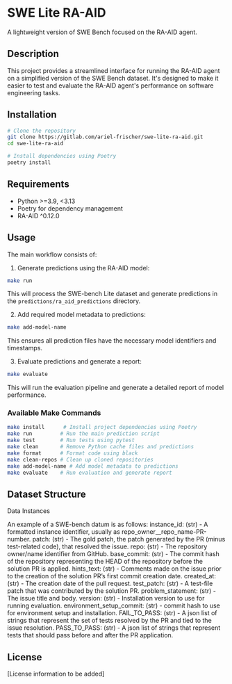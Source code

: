 # SWE Lite RA-AID

A lightweight version of SWE Bench focused on the RA-AID agent.

## Description

This project provides a streamlined interface for running the RA-AID agent on a simplified version of the SWE Bench dataset. It's designed to make it easier to test and evaluate the RA-AID agent's performance on software engineering tasks.

## Installation

```bash
# Clone the repository
git clone https://gitlab.com/ariel-frischer/swe-lite-ra-aid.git
cd swe-lite-ra-aid

# Install dependencies using Poetry
poetry install
```

## Requirements

- Python >=3.9, <3.13
- Poetry for dependency management
- RA-AID ^0.12.0

## Usage

The main workflow consists of:

1. Generate predictions using the RA-AID model:
```bash
make run
```
This will process the SWE-bench Lite dataset and generate predictions in the `predictions/ra_aid_predictions` directory.

2. Add required model metadata to predictions:
```bash
make add-model-name
```
This ensures all prediction files have the necessary model identifiers and timestamps.

3. Evaluate predictions and generate a report:
```bash
make evaluate
```
This will run the evaluation pipeline and generate a detailed report of model performance.

### Available Make Commands

```bash
make install      # Install project dependencies using Poetry
make run         # Run the main prediction script
make test        # Run tests using pytest
make clean       # Remove Python cache files and predictions
make format      # Format code using black
make clean-repos # Clean up cloned repositories
make add-model-name # Add model metadata to predictions
make evaluate    # Run evaluation and generate report
```

## Dataset Structure
Data Instances

An example of a SWE-bench datum is as follows:
instance_id: (str) - A formatted instance identifier, usually as repo_owner__repo_name-PR-number.
patch: (str) - The gold patch, the patch generated by the PR (minus test-related code), that resolved the issue.
repo: (str) - The repository owner/name identifier from GitHub.
base_commit: (str) - The commit hash of the repository representing the HEAD of the repository before the solution PR is applied.
hints_text: (str) - Comments made on the issue prior to the creation of the solution PR’s first commit creation date.
created_at: (str) - The creation date of the pull request.
test_patch: (str) - A test-file patch that was contributed by the solution PR.
problem_statement: (str) - The issue title and body.
version: (str) - Installation version to use for running evaluation.
environment_setup_commit: (str) - commit hash to use for environment setup and installation.
FAIL_TO_PASS: (str) - A json list of strings that represent the set of tests resolved by the PR and tied to the issue resolution.
PASS_TO_PASS: (str) - A json list of strings that represent tests that should pass before and after the PR application.

## License

[License information to be added]
